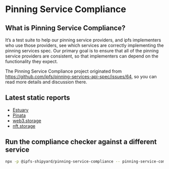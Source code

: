 # Pinning Service Compliance

## What is Pinning Service Compliance?

It’s a test suite to help our pinning service providers, and ipfs implementers who use those providers, see which services are correctly implementing the pinning services spec. Our primary goal is to ensure that all of the pinning service providers are consistent, so that implementers can depend on the functionality they expect.

The Pinning Service Compliance project originated from https://github.com/ipfs/pinning-services-api-spec/issues/64, so you can read more details and discussion there.

## Latest static reports

* [Estuary](./api.estuary.tech.md)
* [Pinata](./api.pinata.cloud.md)
* [web3.storage](./api.web3.storage.md)
* [nft.storage](./nft.storage.md)

## Run the compliance checker against a different service

```bash
npx -p @ipfs-shipyard/pinning-service-compliance -- pinning-service-compliance -s <pinning_service_endpoint> <auth_token>
```

